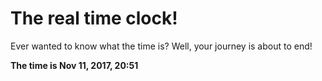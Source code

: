 # The real time clock!

Ever wanted to know what the time is? Well, your journey is about to end!

**The time is Nov 11, 2017, 20:51**